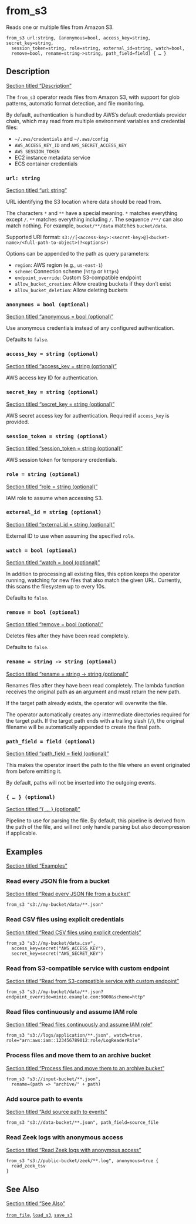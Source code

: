 # from_s3

Reads one or multiple files from Amazon S3.

```tql
from_s3 url:string, [anonymous=bool, access_key=string, secret_key=string,
  session_token=string, role=string, external_id=string, watch=bool,
  remove=bool, rename=string->string, path_field=field] { … }
```

## Description

[Section titled “Description”](#description)

The `from_s3` operator reads files from Amazon S3, with support for glob patterns, automatic format detection, and file monitoring.

By default, authentication is handled by AWS’s default credentials provider chain, which may read from multiple environment variables and credential files:

* `~/.aws/credentials` and `~/.aws/config`
* `AWS_ACCESS_KEY_ID` and `AWS_SECRET_ACCESS_KEY`
* `AWS_SESSION_TOKEN`
* EC2 instance metadata service
* ECS container credentials

### `url: string`

[Section titled “url: string”](#url-string)

URL identifying the S3 location where data should be read from.

The characters `*` and `**` have a special meaning. `*` matches everything except `/`. `**` matches everything including `/`. The sequence `/**/` can also match nothing. For example, `bucket/**/data` matches `bucket/data`.

Supported URI format: `s3://[<access-key>:<secret-key>@]<bucket-name>/<full-path-to-object>(?<options>)`

Options can be appended to the path as query parameters:

* `region`: AWS region (e.g., `us-east-1`)
* `scheme`: Connection scheme (`http` or `https`)
* `endpoint_override`: Custom S3-compatible endpoint
* `allow_bucket_creation`: Allow creating buckets if they don’t exist
* `allow_bucket_deletion`: Allow deleting buckets

### `anonymous = bool (optional)`

[Section titled “anonymous = bool (optional)”](#anonymous--bool-optional)

Use anonymous credentials instead of any configured authentication.

Defaults to `false`.

### `access_key = string (optional)`

[Section titled “access\_key = string (optional)”](#access_key--string-optional)

AWS access key ID for authentication.

### `secret_key = string (optional)`

[Section titled “secret\_key = string (optional)”](#secret_key--string-optional)

AWS secret access key for authentication. Required if `access_key` is provided.

### `session_token = string (optional)`

[Section titled “session\_token = string (optional)”](#session_token--string-optional)

AWS session token for temporary credentials.

### `role = string (optional)`

[Section titled “role = string (optional)”](#role--string-optional)

IAM role to assume when accessing S3.

### `external_id = string (optional)`

[Section titled “external\_id = string (optional)”](#external_id--string-optional)

External ID to use when assuming the specified `role`.

### `watch = bool (optional)`

[Section titled “watch = bool (optional)”](#watch--bool-optional)

In addition to processing all existing files, this option keeps the operator running, watching for new files that also match the given URL. Currently, this scans the filesystem up to every 10s.

Defaults to `false`.

### `remove = bool (optional)`

[Section titled “remove = bool (optional)”](#remove--bool-optional)

Deletes files after they have been read completely.

Defaults to `false`.

### `rename = string -> string (optional)`

[Section titled “rename = string -> string (optional)”](#rename--string---string-optional)

Renames files after they have been read completely. The lambda function receives the original path as an argument and must return the new path.

If the target path already exists, the operator will overwrite the file.

The operator automatically creates any intermediate directories required for the target path. If the target path ends with a trailing slash (`/`), the original filename will be automatically appended to create the final path.

### `path_field = field (optional)`

[Section titled “path\_field = field (optional)”](#path_field--field-optional)

This makes the operator insert the path to the file where an event originated from before emitting it.

By default, paths will not be inserted into the outgoing events.

### `{ … } (optional)`

[Section titled “{ … } (optional)”](#---optional)

Pipeline to use for parsing the file. By default, this pipeline is derived from the path of the file, and will not only handle parsing but also decompression if applicable.

## Examples

[Section titled “Examples”](#examples)

### Read every JSON file from a bucket

[Section titled “Read every JSON file from a bucket”](#read-every-json-file-from-a-bucket)

```tql
from_s3 "s3://my-bucket/data/**.json"
```

### Read CSV files using explicit credentials

[Section titled “Read CSV files using explicit credentials”](#read-csv-files-using-explicit-credentials)

```tql
from_s3 "s3://my-bucket/data.csv",
  access_key=secret("AWS_ACCESS_KEY"),
  secret_key=secret("AWS_SECRET_KEY")
```

### Read from S3-compatible service with custom endpoint

[Section titled “Read from S3-compatible service with custom endpoint”](#read-from-s3-compatible-service-with-custom-endpoint)

```tql
from_s3 "s3://my-bucket/data/**.json?endpoint_override=minio.example.com:9000&scheme=http"
```

### Read files continuously and assume IAM role

[Section titled “Read files continuously and assume IAM role”](#read-files-continuously-and-assume-iam-role)

```tql
from_s3 "s3://logs/application/**.json", watch=true, role="arn:aws:iam::123456789012:role/LogReaderRole"
```

### Process files and move them to an archive bucket

[Section titled “Process files and move them to an archive bucket”](#process-files-and-move-them-to-an-archive-bucket)

```tql
from_s3 "s3://input-bucket/**.json",
  rename=(path => "archive/" + path)
```

### Add source path to events

[Section titled “Add source path to events”](#add-source-path-to-events)

```tql
from_s3 "s3://data-bucket/**.json", path_field=source_file
```

### Read Zeek logs with anonymous access

[Section titled “Read Zeek logs with anonymous access”](#read-zeek-logs-with-anonymous-access)

```tql
from_s3 "s3://public-bucket/zeek/**.log", anonymous=true {
  read_zeek_tsv
}
```

## See Also

[Section titled “See Also”](#see-also)

[`from_file`](/reference/operators/from_file), [`load_s3`](/reference/operators/load_s3), [`save_s3`](/reference/operators/save_s3)